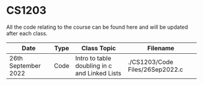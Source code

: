 # CS1203

All the code relating to the course can be found here and will be updated after each class.

Date | Type | Class Topic | Filename | 
--- | --- | --- |  --- | 
26th September 2022 | Code | Intro to table doubling in c and Linked Lists | ./CS1203/Code Files/26Sep2022.c | 